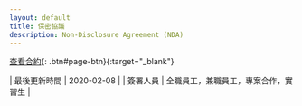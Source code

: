 ```yaml
---
layout: default
title: 保密協議
description: Non-Disclosure Agreement (NDA)
---
```


[查看合約](https://docs.google.com/document/d/12kbQpLR18HQ9b_iSmHc0NE1PApO93VWlk2JQx5Y364E/edit?usp=sharing){: .btn#page-btn}{:target="_blank"}

| 最後更新時間 | 2020-02-08 |
| 簽署人員 | 全職員工，兼職員工，專案合作，實習生 |
